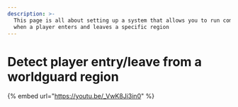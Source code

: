 ```yaml
---
description: >-
  This page is all about setting up a system that allows you to run commands
  when a player enters and leaves a specific region
---
```


# Detect player entry/leave from a worldguard region

\{% embed url="https://youtu.be/_VwK8Ji3in0" %\}
